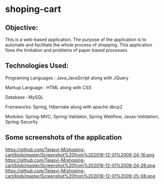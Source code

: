 # shoping-cart

Objective:
----------
This is a web-based application. The purpose of the application is to automate and facilitate the whole process of shopping. This application fixes the limitation and problems of paper based processes.


Technologies Used:
-----------------------------------
Programing Languages : Java,JavaScript along with JQuery

Markup Language : HTML along with CSS

Database : MySQL

Frameworks: Spring, Hibernate along with apache dbcp2

Modules: Spring-MVC, Spring-Validator, Spring Webflow, Javax-Validation, Spring-Security


Some screenshots of the application
------------------------------------
https://github.com/Tejasvi-M/shoping-cart/blob/master/Screenshot%20from%202018-12-01%2009-24-16.png
https://github.com/Tejasvi-M/shoping-cart/blob/master/Screenshot%20from%202018-12-01%2009-24-28.png
https://github.com/Tejasvi-M/shoping-cart/blob/master/Screenshot%20from%202018-12-01%2009-25-08.png



